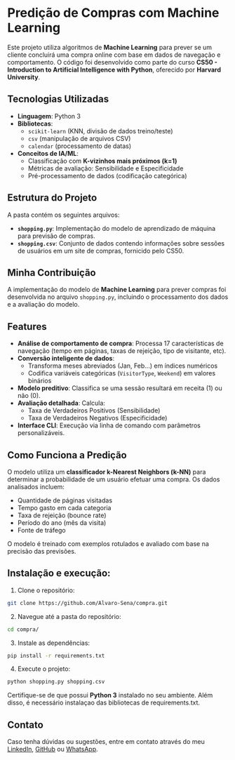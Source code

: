 # Predição de Compras com Machine Learning

Este projeto utiliza algoritmos de **Machine Learning** para prever se um cliente concluirá uma compra online com base em dados de navegação e comportamento. O código foi desenvolvido como parte do curso **CS50 - Introduction to Artificial Intelligence with Python**, oferecido por **Harvard University**.

## Tecnologias Utilizadas  
- **Linguagem**: Python 3  
- **Bibliotecas**:  
  - `scikit-learn` (KNN, divisão de dados treino/teste)  
  - `csv` (manipulação de arquivos CSV)  
  - `calendar` (processamento de datas)  
- **Conceitos de IA/ML**:  
  - Classificação com **K-vizinhos mais próximos (k=1)**  
  - Métricas de avaliação: Sensibilidade e Especificidade  
  - Pré-processamento de dados (codificação categórica)  
  
## Estrutura do Projeto

A pasta contém os seguintes arquivos:

- **`shopping.py`**: Implementação do modelo de aprendizado de máquina para previsão de compras.
- **`shopping.csv`**: Conjunto de dados contendo informações sobre sessões de usuários em um site de compras, fornicido pelo CS50.

## Minha Contribuição

A implementação do modelo de **Machine Learning** para prever compras foi desenvolvida no arquivo `shopping.py`, incluindo o processamento dos dados e a avaliação do modelo.

## Features  
- **Análise de comportamento de compra**: Processa 17 características de navegação (tempo em páginas, taxas de rejeição, tipo de visitante, etc).  
- **Conversão inteligente de dados**:  
  - Transforma meses abreviados (Jan, Feb...) em índices numéricos  
  - Codifica variáveis categóricas (`VisitorType`, `Weekend`) em valores binários  
- **Modelo preditivo**: Classifica se uma sessão resultará em receita (1) ou não (0).  
- **Avaliação detalhada**: Calcula:  
  - Taxa de Verdadeiros Positivos (Sensibilidade)  
  - Taxa de Verdadeiros Negativos (Especificidade)  
- **Interface CLI**: Execução via linha de comando com parâmetros personalizáveis.  

## Como Funciona a Predição

O modelo utiliza um **classificador k-Nearest Neighbors (k-NN)** para determinar a probabilidade de um usuário efetuar uma compra. Os dados analisados incluem:

- Quantidade de páginas visitadas
- Tempo gasto em cada categoria
- Taxa de rejeição (bounce rate)
- Período do ano (mês da visita)
- Fonte de tráfego

O modelo é treinado com exemplos rotulados e avaliado com base na precisão das previsões.

## Instalação e execução:

1. Clone o repositório:
```bash
git clone https://github.com/Alvaro-Sena/compra.git  
```
2. Navegue até a pasta do repositório:
```bash
cd compra/
```
3. Instale as dependências:
```bash
pip install -r requirements.txt
```
4. Execute o projeto:
```bash
python shopping.py shopping.csv
```

Certifique-se de que possui **Python 3** instalado no seu ambiente. Além disso, é necessário instalaçao das bibliotecas de requirements.txt.

## Contato
Caso tenha dúvidas ou sugestões, entre em contato através do meu [LinkedIn](www.linkedin.com/in/alvaro-sena), [GitHub](https://github.com/Alvaro-Sena) ou [WhatsApp](https://wa.me/447356040385).
